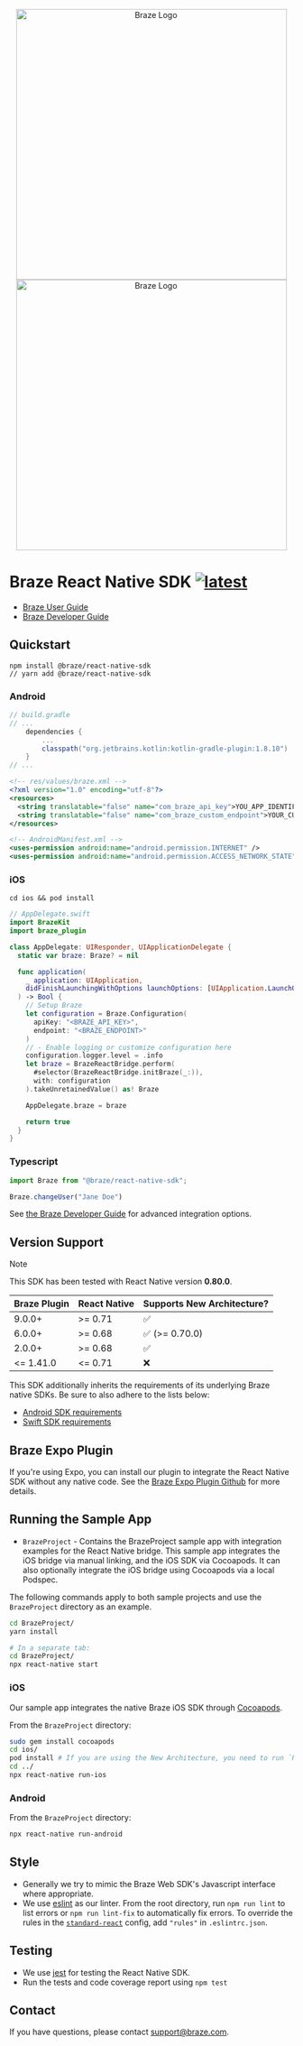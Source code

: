 <p align="center">
  <img width="480" alt="Braze Logo" src=".github/assets/logo-light.png#gh-light-mode-only" />
  <img width="480" alt="Braze Logo" src=".github/assets/logo-dark.png#gh-dark-mode-only" />
</p>

# Braze React Native SDK [![latest](https://img.shields.io/github/v/tag/braze-inc/braze-react-native-sdk?label=latest%20release&color=300266)](https://github.com/braze-inc/braze-react-native-sdk/releases) 

- [Braze User Guide](https://www.braze.com/docs/user_guide/introduction/ "Braze User Guide")
- [Braze Developer Guide](https://www.braze.com/docs/developer_guide/sdk_integration/?sdktab=swift "Braze Developer Guide")

## Quickstart

``` shell
npm install @braze/react-native-sdk
// yarn add @braze/react-native-sdk
```

### Android

``` groovy
// build.gradle
// ...
    dependencies {
        ...
        classpath("org.jetbrains.kotlin:kotlin-gradle-plugin:1.8.10")
    } 
// ...
```

``` xml
<!-- res/values/braze.xml -->
<?xml version="1.0" encoding="utf-8"?>
<resources>
  <string translatable="false" name="com_braze_api_key">YOU_APP_IDENTIFIER_API_KEY</string>
  <string translatable="false" name="com_braze_custom_endpoint">YOUR_CUSTOM_ENDPOINT_OR_CLUSTER</string>
</resources>
```

``` xml
<!-- AndroidManifest.xml -->
<uses-permission android:name="android.permission.INTERNET" />
<uses-permission android:name="android.permission.ACCESS_NETWORK_STATE" />
```

### iOS

``` shell
cd ios && pod install
```

``` swift
// AppDelegate.swift
import BrazeKit
import braze_plugin

class AppDelegate: UIResponder, UIApplicationDelegate {
  static var braze: Braze? = nil

  func application(
    _ application: UIApplication,
    didFinishLaunchingWithOptions launchOptions: [UIApplication.LaunchOptionsKey : Any]? = nil
  ) -> Bool {
    // Setup Braze
    let configuration = Braze.Configuration(
      apiKey: "<BRAZE_API_KEY>",
      endpoint: "<BRAZE_ENDPOINT>"
    )
    // - Enable logging or customize configuration here
    configuration.logger.level = .info
    let braze = BrazeReactBridge.perform(
      #selector(BrazeReactBridge.initBraze(_:)),
      with: configuration
    ).takeUnretainedValue() as! Braze

    AppDelegate.braze = braze

    return true
  }
}
```

### Typescript

``` typescript
import Braze from "@braze/react-native-sdk";

Braze.changeUser("Jane Doe")
```

See [the Braze Developer Guide](https://www.braze.com/docs/developer_guide/sdk_integration/?sdktab=react%20native) for advanced integration options.

## Version Support

> [!NOTE]
> This SDK has been tested with React Native version **0.80.0**.

| Braze Plugin | React Native | Supports New Architecture? |
| ------------ | ------------ | -------------------------- |
| 9.0.0+       | >= 0.71      | ✅                         |
| 6.0.0+       | >= 0.68      | ✅ (>= 0.70.0)             |
| 2.0.0+       | >= 0.68      | ✅                         |
| <= 1.41.0    | <= 0.71      | ❌                         |

This SDK additionally inherits the requirements of its underlying Braze native SDKs. Be sure to also adhere to the lists below:
* [Android SDK requirements](https://github.com/braze-inc/braze-android-sdk?tab=readme-ov-file#version-information)
* [Swift SDK requirements](https://github.com/braze-inc/braze-swift-sdk?tab=readme-ov-file#version-information)

## Braze Expo Plugin

If you're using Expo, you can install our plugin to integrate the React Native SDK without any native code. See the [Braze Expo Plugin Github](https://github.com/braze-inc/braze-expo-plugin) for more details.

## Running the Sample App

- `BrazeProject` - Contains the BrazeProject sample app with integration examples for the React Native bridge. This sample app integrates the iOS bridge via manual linking, and the iOS SDK via Cocoapods. It can
also optionally integrate the iOS bridge using Cocoapods via a local Podspec.

The following commands apply to both sample projects and use the `BrazeProject` directory as an example.

```zsh
cd BrazeProject/
yarn install

# In a separate tab:
cd BrazeProject/
npx react-native start
```

### iOS
Our sample app integrates the native Braze iOS SDK through [Cocoapods](https://guides.cocoapods.org/using/getting-started.html).

From the `BrazeProject` directory:
```zsh
sudo gem install cocoapods
cd ios/
pod install # If you are using the New Architecture, you need to run `RCT_NEW_ARCH_ENABLED=1 pod install` instead.
cd ../
npx react-native run-ios
```

### Android
From the `BrazeProject` directory:
```zsh
npx react-native run-android
```

## Style
- Generally we try to mimic the Braze Web SDK's Javascript interface where appropriate.
- We use [eslint](http://eslint.org/) as our linter. From the root directory, run `npm run lint` to list errors or `npm run lint-fix` to automatically fix errors. To override the rules in the [`standard-react`](https://github.com/feross/eslint-config-standard-react) config, add `"rules"` in `.eslintrc.json`.

## Testing
- We use [jest](https://facebook.github.io/jest/) for testing the React Native SDK.
- Run the tests and code coverage report using `npm test`

## Contact

If you have questions, please contact [support@braze.com](mailto:support@braze.com).